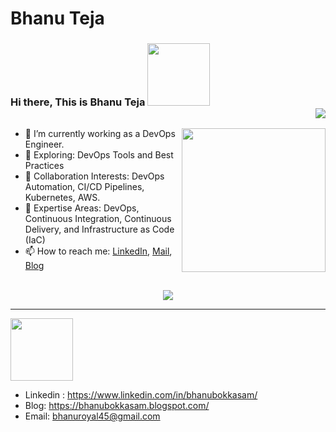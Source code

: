 # Bhanu Teja
### Hi there, This is Bhanu Teja <img src="https://www.contrastsecurity.com/hs-fs/hubfs/images/DevOps%20Solutions/devops-old-way.gif?width=1322&name=devops-old-way.gif" width="100"> <div align = 'right'>![](https://komarev.com/ghpvc/?username=bhanubokkasam&color=yellow) <p><em> 
</em></p> </div>

<img align='right' src="[https://www.contrastsecurity.com/hs-fs/hubfs/images/DevOps%20Solutions/devops-old-way.gif?width=1322&name=devops-old-way.gif]" width="230">

- 🔭 I’m currently working as a DevOps Engineer.
- 🌱 Exploring: DevOps Tools and Best Practices
- 👯 Collaboration Interests: DevOps Automation, CI/CD Pipelines, Kubernetes, AWS.
- 💬 Expertise Areas: DevOps, Continuous Integration, Continuous Delivery, and Infrastructure as Code (IaC)
- 📫 How to reach me: <a href= "https://www.linkedin.com/in/bhanubokkasam/">LinkedIn</a>, <a href="bhanuroyal45@gmail.com">Mail</a>, <a href= "https://bhanubokkasam.blogspot.com/">Blog</a>
<br><br>

<p align= "center"><img src="https://github-readme-stats.vercel.app/api?username=bhanubokkasam&show_icons=true"></p>
<hr>
<img src="https://media.giphy.com/media/JEGYjdkm6G9mcpyOSG/giphy.gif" width="100"/>

- Linkedin : https://www.linkedin.com/in/bhanubokkasam/
- Blog: https://bhanubokkasam.blogspot.com/
- Email: bhanuroyal45@gmail.com

<!---
bhanubokkasam/bhanubokkasam is a ✨ special ✨ repository because its `README.md` (this file) appears on your GitHub profile.
You can click the Preview link to take a look at your changes.
--->
